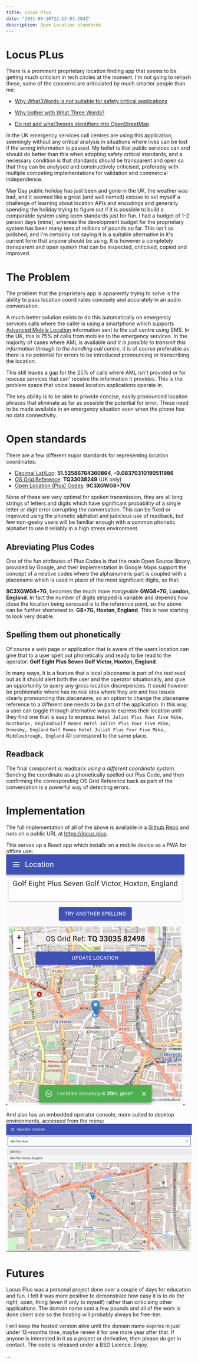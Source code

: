 ```yaml
---
title: Locus Plus
date: "2021-05-10T22:12:03.284Z"
description: Open Location standards
---
```


# Locus PLus

There is a prominent proprietary location finding app that seems to be getting much criticism in tech circles at the moment. I'm not going to rehash these, some of the concerns are articulated by much smarter people than me: 

 * [Why What3Words is not suitable for safety critical applications](https://cybergibbons.com/security-2/why-what3words-is-not-suitable-for-safety-critical-applications/)

 * [Why bother with What Three Words?](https://shkspr.mobi/blog/2019/03/why-bother-with-what-three-words/)

 * [Do not add what3words identifiers into OpenStreetMap](https://wiki.openstreetmap.org/wiki/What3words)

In the UK emergency services call centres are using this application, seemingly without any critical analysis in situations where lives can be lost if the wrong information is passed. My belief is that public services can and should do better than this when adopting safety critical standards, and a necessary condition is that standards should be transparent and open so that they can be analysed and constructively criticised, preferably with multiple competing implementations for validation and commercial independence.

May Day public holiday has just been and gone in the UK, the weather was bad, and it seemed like a great (and well named) excuse to set myself a challenge of learning about location APIs and encodings and generally spending the holiday trying to figure out if it is possible to build a comparable system using open standards just for fun. I had a budget of 1-2 person days (mine), whereas the development budget for the proprietary system has been many tens of millions of pounds so far. This isn't as polished, and I'm certainly not saying it is a suitable alternative in it's current form that anyone should be using. It is however a completely transparent and open system that can be inspected, criticised, copied and improved.

# The Problem

The problem that the proprietary app is apparently trying to solve is the ability to pass location coordinates concisely and accurately in an audio conversation.

 A much better solution exists to do this automatically on emergency services calls where the caller is using a smartphone which supports [Advanced Mobile Location](https://eena.org/our-work/eena-special-focus/advanced-mobile-location) information sent to the call centre using SMS. In the UK, this is 75% of calls from mobiles to the emergency services. In the majority of cases where AML is available _and it is possible to transmit this information through to the handling call centre_, it is of course preferable as there is no potential for errors to be introduced pronouncing or transcribing the location. 

 This still leaves a gap for the 25% of calls where AML isn't provided or for rescuse services that can' receive the information it provides. This is the problem space that voice based location applications operate in.

 The key ability is to be able to provide concise, easily pronounced location phrases that eliminate as far as possible the potential for error. These need to be made available in an emergency situation even when the phone has no data connectivity.


# Open standards
There are a few different major standards for representing location coordinates:
 * [Decimal Lat/Lon](https://en.wikipedia.org/wiki/Decimal_degrees): __51.52586764360864__, __-0.08370310190511986__
 * [OS Grid Reference](https://en.wikipedia.org/wiki/Ordnance_Survey_National_Grid): __TQ33038249__ (UK only)
 * [Open Location (Plus) Codes](https://en.wikipedia.org/wiki/Open_Location_Code): __9C3XGWG8+7GV__

 None of these are very optimal for spoken transmission, they are all long strings of letters and digits which have significant probability of a single letter or digit error corrupting the conversation. This can be fixed or improved using the phonetic alphabet and judicious use of readback, but few non-geeky users will be familiar enough with a common phonetic alphabet to use it reliably in a high stress environment.

 ## Abreviating Plus Codes

 One of the fun attributes of Plus Codes is that the main Open Source library, provided by Google, and their implementation in Google Maps support the concept of a relative codes where the alphanumeric part is coupled with a placename which is used in place of the most significant digits, so that:

 __9C3XGWG8+7G__, becomes the much more mangeable __GWG8+7G, London, England__. In fact the number of digits stripped is variable and depends how close the location being exressed is to the reference point, so the above can be further shortened to: __G8+7G, Hoxton, England__. This is now starting to look very doable.

 ## Spelling them out phonetically

 Of course a web page or application that is aware of the users location can give that to a user spelt out phonetically and ready to be read to the operator: __Golf Eight Plus Seven Golf Victor, Hoxton, England__.

 In many ways, it is a feature that a local placename is part of the text read out as it should alert both the user and the operator situationally, and give an opportunity to query any gross location discrepencies. It could however be problematic where has no real idea where they are and has issues clearly pronouncing this placename, so an option to change the placename reference to a different one needs to be part of the application. In this way, a user can toggle through alternative ways to express their location until they find one that is easy to express:
 `Hotel Juliet Plus Four Five Mike, Nunthorpe, England`
 `Golf Romeo Hotel Juliet Plus Four Five Mike, Ormesby, England`
 `Golf Romeo Hotel Juliet Plus Four Five Mike, Middlesbrough, England`
 All correspond to the same place.

 ## Readback

 The final component is readback _using a different coordinate system_. Sending the coordinate as a phonetically spelled out Plus Code, and then confirming the corresponding OS Grid Reference back as part of the conversation is a powerful way of detecting errors.
 
# Implementation

The full implementation of all of the above is available in a [Github Repo](https://github.com/rjp44/locus-plus) and runs on a public URL at  https://locus.plus.

This serves up a React app which installs on a mobile device as a PWA for offline use:
![mobile screenshot](https://github.com/rjp44/locus-plus/raw/main/images/locus-plus.png)

And also has an embedded operator console, more suited to desktop environments, accessed from the menu:
![Console](https://github.com/rjp44/locus-plus/raw/main/images/maps-detail.png)

# Futures
Locus Plus was a personal project done over a couple of days for education and fun. I felt it was more positive to demonstrate how easy it is to do the right, open, thing (even if only to myself) rather than criticising other applications. The domain name cost a few pounds and all of the work is done client side so the hosting will probably always be free-tier.

I will keep the hosted version alive until the domain name expires in just under 12-months time, maybe renew it for one more year after that. If anyone is interested in it as a project or derivative, then please do get in contact. The code is released under a BSD Licence. Enjoy.



...
